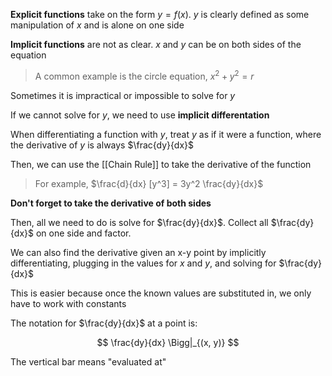 **Explicit functions** take on the form $y = f(x)$. $y$ is clearly defined as some manipulation of $x$ and is alone on one side

**Implicit functions** are not as clear. $x$ and $y$ can be on both sides of the equation

> A common example is the circle equation, $x^2 + y^2 = r$

Sometimes it is impractical or impossible to solve for $y$

If we cannot solve for $y$, we need to use **implicit differentation**

When differentiating a function with $y$, treat $y$ as if it were a function, where the derivative of $y$ is always $\frac{dy}{dx}$

Then, we can use the [[Chain Rule]] to take the derivative of the function

> For example, $\frac{d}{dx} [y^3] = 3y^2 \frac{dy}{dx}$

**Don't forget to take the derivative of both sides**

Then, all we need to do is solve for $\frac{dy}{dx}$. Collect all $\frac{dy}{dx}$ on one side and factor.

We can also find the derivative given an x-y point by implicitly differentiating, plugging in the values for $x$ and $y$, and solving for $\frac{dy}{dx}$

This is easier because once the known values are substituted in, we only have to work with constants

The notation for $\frac{dy}{dx}$ at a point is:

$$
\frac{dy}{dx} \Bigg|_{(x, y)}
$$

The vertical bar means "evaluated at"
